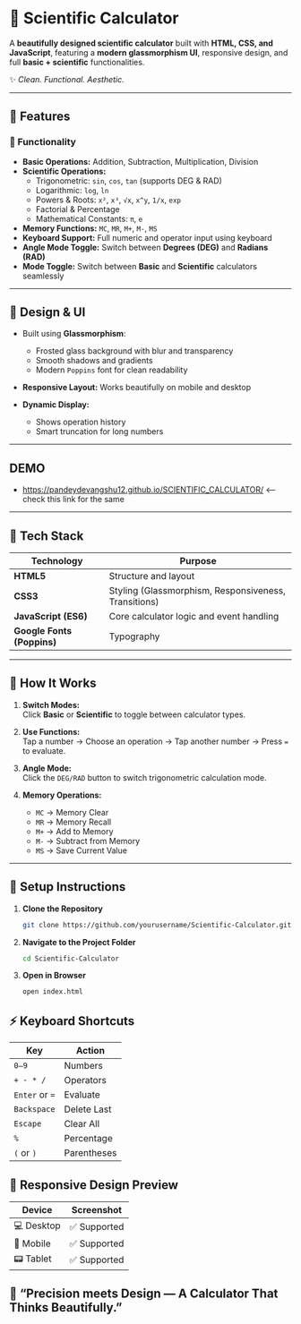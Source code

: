 # 🧮 Scientific Calculator

A **beautifully designed scientific calculator** built with **HTML, CSS, and JavaScript**, featuring a **modern glassmorphism UI**, responsive design, and full **basic + scientific** functionalities.  

✨ *Clean. Functional. Aesthetic.*

---

## 🚀 Features

### 🧠 Functionality
- **Basic Operations:** Addition, Subtraction, Multiplication, Division  
- **Scientific Operations:**  
  - Trigonometric: `sin`, `cos`, `tan` (supports DEG & RAD)  
  - Logarithmic: `log`, `ln`  
  - Powers & Roots: `x²`, `x³`, `√x`, `x^y`, `1/x`, `exp`  
  - Factorial & Percentage  
  - Mathematical Constants: `π`, `e`  
- **Memory Functions:** `MC`, `MR`, `M+`, `M-`, `MS`
- **Keyboard Support:** Full numeric and operator input using keyboard  
- **Angle Mode Toggle:** Switch between **Degrees (DEG)** and **Radians (RAD)**  
- **Mode Toggle:** Switch between **Basic** and **Scientific** calculators seamlessly  

---

## 🎨 Design & UI

- Built using **Glassmorphism**:  
  - Frosted glass background with blur and transparency  
  - Smooth shadows and gradients  
  - Modern `Poppins` font for clean readability  

- **Responsive Layout:** Works beautifully on mobile and desktop  
- **Dynamic Display:**  
  - Shows operation history  
  - Smart truncation for long numbers  

---

## DEMO
- https://pandeydevangshu12.github.io/SCIENTIFIC_CALCULATOR/  <-- check this link for the same
---
## 🧩 Tech Stack

| Technology | Purpose |
|-------------|----------|
| **HTML5** | Structure and layout |
| **CSS3** | Styling (Glassmorphism, Responsiveness, Transitions) |
| **JavaScript (ES6)** | Core calculator logic and event handling |
| **Google Fonts (Poppins)** | Typography |

---

## 🧠 How It Works

1. **Switch Modes:**  
   Click **Basic** or **Scientific** to toggle between calculator types.

2. **Use Functions:**  
   Tap a number → Choose an operation → Tap another number → Press `=` to evaluate.

3. **Angle Mode:**  
   Click the `DEG/RAD` button to switch trigonometric calculation mode.

4. **Memory Operations:**  
   - `MC` → Memory Clear  
   - `MR` → Memory Recall  
   - `M+` → Add to Memory  
   - `M-` → Subtract from Memory  
   - `MS` → Save Current Value  

---

## 🧰 Setup Instructions

1. **Clone the Repository**
   ```bash
   git clone https://github.com/yourusername/Scientific-Calculator.git

2. **Navigate to the Project Folder**
   ```bash
   cd Scientific-Calculator
3. **Open in Browser**
   ```bash
   open index.html
## ⚡ Keyboard Shortcuts
| Key            | Action      |
| -------------- | ----------- |
| `0–9`          | Numbers     |
| `+ - * /`      | Operators   |
| `Enter` or `=` | Evaluate    |
| `Backspace`    | Delete Last |
| `Escape`       | Clear All   |
| `%`            | Percentage  |
| `(` or `)`     | Parentheses |

## 📱 Responsive Design Preview
| Device     | Screenshot  |
| ---------- | ----------- |
| 💻 Desktop | ✅ Supported |
| 📱 Mobile  | ✅ Supported |
| 📟 Tablet  | ✅ Supported |
## 💫 “Precision meets Design — A Calculator That Thinks Beautifully.”
